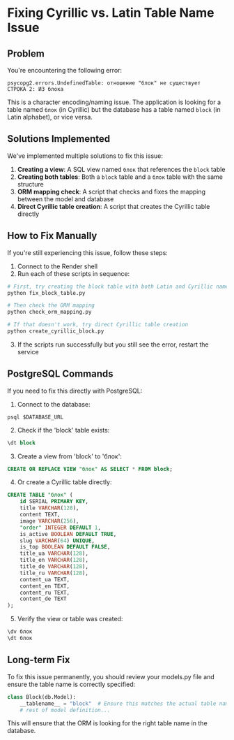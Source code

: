 # Fixing Cyrillic vs. Latin Table Name Issue

## Problem

You're encountering the following error:
```
psycopg2.errors.UndefinedTable: отношение "блок" не существует
СТРОКА 2: ИЗ блока  
```

This is a character encoding/naming issue. The application is looking for a table named `блок` (in Cyrillic) but the database has a table named `block` (in Latin alphabet), or vice versa.

## Solutions Implemented

We've implemented multiple solutions to fix this issue:

1. **Creating a view**: A SQL view named `блок` that references the `block` table
2. **Creating both tables**: Both a `block` table and a `блок` table with the same structure
3. **ORM mapping check**: A script that checks and fixes the mapping between the model and database
4. **Direct Cyrillic table creation**: A script that creates the Cyrillic table directly

## How to Fix Manually

If you're still experiencing this issue, follow these steps:

1. Connect to the Render shell
2. Run each of these scripts in sequence:

```bash
# First, try creating the block table with both Latin and Cyrillic names
python fix_block_table.py

# Then check the ORM mapping
python check_orm_mapping.py

# If that doesn't work, try direct Cyrillic table creation
python create_cyrillic_block.py
```

3. If the scripts run successfully but you still see the error, restart the service

## PostgreSQL Commands

If you need to fix this directly with PostgreSQL:

1. Connect to the database:
```
psql $DATABASE_URL
```

2. Check if the 'block' table exists:
```sql
\dt block
```

3. Create a view from 'block' to 'блок':
```sql
CREATE OR REPLACE VIEW "блок" AS SELECT * FROM block;
```

4. Or create a Cyrillic table directly:
```sql
CREATE TABLE "блок" (
    id SERIAL PRIMARY KEY,
    title VARCHAR(128),
    content TEXT,
    image VARCHAR(256),
    "order" INTEGER DEFAULT 1,
    is_active BOOLEAN DEFAULT TRUE,
    slug VARCHAR(64) UNIQUE,
    is_top BOOLEAN DEFAULT FALSE,
    title_ua VARCHAR(128),
    title_en VARCHAR(128),
    title_de VARCHAR(128),
    title_ru VARCHAR(128),
    content_ua TEXT,
    content_en TEXT,
    content_ru TEXT,
    content_de TEXT
);
```

5. Verify the view or table was created:
```sql
\dv блок
\dt блок
```

## Long-term Fix

To fix this issue permanently, you should review your models.py file and ensure the table name is correctly specified:

```python
class Block(db.Model):
    __tablename__ = "block"  # Ensure this matches the actual table name in the database
    # rest of model definition...
```

This will ensure that the ORM is looking for the right table name in the database.
